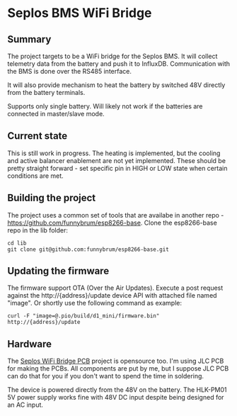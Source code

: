 # Seplos BMS WiFi Bridge

## Summary
The project targets to be a WiFi bridge for the Seplos BMS. It will collect telemetry data from the battery and push it to InfluxDB. Communication with the BMS is done over the RS485 interface.

It will also provide mechanism to heat the battery by switched 48V directly from the battery terminals.

Supports only single battery. Will likely not work if the batteries are connected in master/slave mode.

## Current state
This is still work in progress. The heating is implemented, but the cooling and active balancer enablement are not yet implemented. These should be pretty straight forward - set specific pin in HIGH or LOW state when certain conditions are met.


## Building the project

The project uses a common set of tools that are availabe in another repo - https://github.com/funnybrum/esp8266-base. Clone the esp8266-base repo in the lib folder:

```
cd lib
git clone git@github.com:funnybrum/esp8266-base.git
```

## Updating the firmware
The firmware support OTA (Over the Air Updates). Execute a post request against the http://{address}/update device API with attached file named "image". Or shortly use the following command as example:

```
curl -F "image=@.pio/build/d1_mini/firmware.bin" http://{address}/update
```

## Hardware
The [Seplos WiFi Bridge PCB](https://oshwlab.com/funnybrum/wifi-to-rs485-bridge_copy) project is opensource too. I'm using JLC PCB for making the PCBs. All components are put by me, but I suppose JLC PCB can do that for you if you don't want to spend the time in soldering.

The device is powered directly from the 48V on the battery. The HLK-PM01 5V power supply works fine with 48V DC input despite being designed for an AC input.
